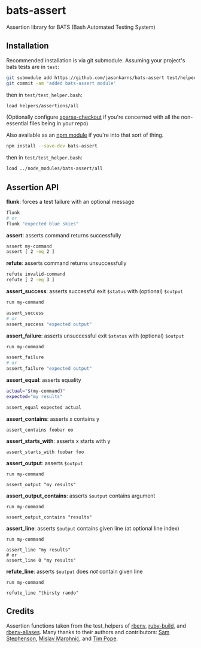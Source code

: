 # bats-assert
Assertion library for BATS (Bash Automated Testing System)

## Installation

Recommended installation is via git submodule. Assuming your project's bats
tests are in `test`:

``` sh
git submodule add https://github.com/jasonkarns/bats-assert test/helpers/assertions
git commit -am 'added bats-assert module'
```

then in `test/test_helper.bash`:

``` bash
load helpers/assertions/all
```

(Optionally configure [sparse-checkout](http://git-scm.com/docs/git-read-tree#_sparse_checkout) if you're concerned with all the non-essential files being in your repo)

Also available as an [npm module](https://www.npmjs.com/package/bats-assert) if you're into that sort of thing.

``` sh
npm install --save-dev bats-assert
```
then in `test/test_helper.bash`:

``` bash
load ../node_modules/bats-assert/all
```

## Assertion API

**flunk**: forces a test failure with an optional message

``` bash
flunk
# or
flunk "expected blue skies"
```

**assert**: asserts command returns successfully

``` bash
assert my-command
assert [ 2 -eq 2 ]
```

**refute**: asserts command returns unsuccessfully

``` bash
refute invalid-command
refute [ 2 -eq 3 ]
```

**assert_success**: asserts successful exit `$status` with (optional) `$output`

``` bash
run my-command

assert_success
# or
assert_success "expected output"
```

**assert_failure**: asserts unsuccessful exit `$status` with (optional) `$output`

``` bash
run my-command

assert_failure
# or
assert_failure "expected output"
```

**assert_equal**: asserts equality

``` bash
actual="$(my-command)"
expected="my results"

assert_equal expected actual
```

**assert_contains**: asserts x contains y

```
assert_contains foobar oo
```

**assert_starts_with**: asserts x starts with y

```
assert_starts_with foobar foo
```

**assert_output**: asserts `$output`

```
run my-command

assert_output "my results"
```

**assert_output_contains**: asserts `$output` contains argument

```
run my-command

assert_output_contains "results"
```

**assert_line**: asserts `$output` contains given line (at optional line index)

```
run my-command

assert_line "my results"
# or
assert_line 0 "my results"
```

**refute_line**: asserts `$output` does *not* contain given line

```
run my-command

refute_line "thirsty rando"
```

## Credits

Assertion functions taken from the test_helpers of [rbenv][], [ruby-build][],
and [rbenv-aliases][]. Many thanks to their authors and contributors: [Sam
Stephenson](https://github.com/sstephenson), [Mislav
Marohnić](https://github.com/mislav), and [Tim Pope](https://github.com/tpope).

[rbenv]:https://github.com/sstephenson/rbenv
[ruby-build]:https://github.com/sstephenson/ruby-build
[rbenv-aliases]:https://github.com/tpope/rbenv-aliases
